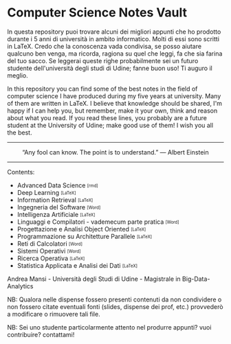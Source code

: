 # Computer Science Notes Vault
In questa repository puoi trovare alcuni dei migliori appunti che ho prodotto durante i 5 anni di università in ambito informatico. Molti di essi sono scritti in LaTeX.  Credo che la conoscenza vada condivisa, se posso aiutare qualcuno ben venga, ma ricorda, ragiona su quel che leggi, fa che sia farina del tuo sacco. Se leggerai queste righe probabilmente sei un futuro studente dell'università degli studi di Udine; fanne buon uso! Ti auguro il meglio.


In this repository you can find some of the best notes in the field of computer science I have produced during my five years at university. Many of them are written in LaTeX. I believe that knowledge should be shared, I'm happy if I can help you, but remember, make it your own, think and reason about what you read. If you read these lines, you probably are a future student at the University of Udine; make good use of them! I wish you all the best.

---
<p align="center">
“Any fool can know. The point is to understand.”  ―  Albert Einstein
</p>

---

Contents:
- Advanced Data Science <sub><sup>[rmd]</sup></sub>
- Deep Learning <sub><sup>[LaTeX]</sup></sub>
- Information Retrieval <sub><sup>[LaTeX]</sup></sub>
- Ingegneria del Software <sub><sup>[Word]</sup></sub>
- Intelligenza Artificiale <sub><sup>[LaTeX]</sup></sub>
- Linguaggi e Compilatori - vademecum parte pratica <sub><sup>[Word]</sup></sub>
- Progettazione e Analisi Object Oriented <sub><sup>[LaTeX]</sup></sub>
- Programmazione su Architetture Parallele <sub><sup>[LaTeX]</sup></sub>
- Reti di Calcolatori <sub><sup>[Word]</sup></sub>
- Sistemi Operativi <sub><sup>[Word]</sup></sub>
- Ricerca Operativa <sub><sup>[LaTeX]</sup></sub>
- Statistica Applicata e Analisi dei Dati <sub><sup>[LaTeX]</sup></sub>

Andrea Mansi - Università degli Studi di Udine - Magistrale in Big-Data-Analytics

NB: Qualora nelle dispense fossero presenti contenuti da non condividere o non fossero citate eventuali fonti (slides, dispense dei prof, etc.) provvederò a modificare o rimuovere tali file.

NB: Sei uno studente particolarmente attento nel produrre appunti? vuoi contribuire? contattami!
